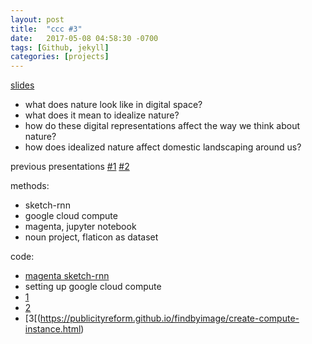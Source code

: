 ```yaml
---
layout: post
title:  "ccc #3"
date:   2017-05-08 04:58:30 -0700
tags: [Github, jekyll]
categories: [projects]
---
```


[slides](https://docs.google.com/presentation/d/1bnb_Gjw0FOQAk4F2w_TOhVipd10F4ns4ahtmuhijaAw/edit)

- what does nature look like in digital space? 
- what does it mean to idealize nature? 
- how do these digital representations affect the way we think about nature? 
- how does idealized nature affect domestic landscaping around us?

previous presentations
[#1](https://publicityreform.github.io/findbyimage/ccc-01.html)
[#2](https://publicityreform.github.io/findbyimage/ccc-02.html)

methods:
- sketch-rnn
- google cloud compute
- magenta, jupyter notebook
- noun project, flaticon as dataset

code:
- [magenta sketch-rnn](https://github.com/tensorflow/magenta/tree/master/magenta/models/sketch_rnn)
- setting up google cloud compute 
- [1](https://publicityreform.github.io/findbyimage/magenta.html)
- [2](https://publicityreform.github.io/findbyimage/install-tensorflow-and-jupyternotebook-in-cloud-compute.html)
- [3[(https://publicityreform.github.io/findbyimage/create-compute-instance.html)

